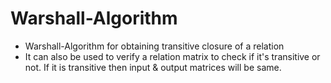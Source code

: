 # Warshall-Algorithm
* Warshall-Algorithm for obtaining transitive closure of a relation
* It can also be used to verify a relation matrix to check if it's transitive or not. If it is transitive then input & output matrices will be same. 
